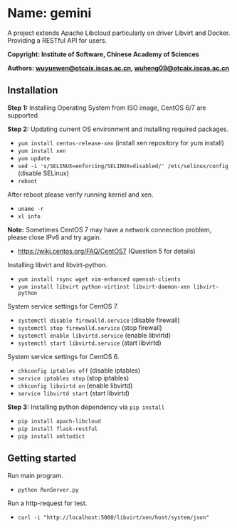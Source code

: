 # Name: gemini
A project extends Apache Libcloud particularly on driver Libvirt and Docker.
Providing a RESTful API for users.

**Copyright: Institute of Software, Chinese Academy of Sciences**

**Authors: wuyuewen@otcaix.iscas.ac.cn, wuheng09@otcaix.iscas.ac.cn**

## Installation

**Step 1:** Installing Operating System from ISO image, CentOS 6/7 are supported.

**Step 2:** Updating current OS environment and installing required packages.
- `yum install centos-release-xen` (install xen repository for yum install)
- `yum install xen`
- `yum update`
- `sed -i 's/SELINUX=enforcing/SELINUX=disabled/' /etc/selinux/config` (disable SELinux)
- `reboot`

After reboot please verify running kernel and xen.
- `uname -r`
- `xl info`

**Note:** Sometimes CentOS 7 may have a network connection problem, please close IPv6 and try again.
- <https://wiki.centos.org/FAQ/CentOS7> (Question 5 for details)

Installing libvirt and libvirt-python.
- `yum install rsync wget vim-enhanced openssh-clients`
- `yum install libvirt python-virtinst libvirt-daemon-xen libvirt-python`

System service settings for CentOS 7.
- `systemctl disable firewalld.service` (disable firewall)
- `systemctl stop firewalld.service` (stop firewall)
- `systemctl enable libvirtd.service` (enable libvirtd)
- `systemctl start libvirtd.service` (start libvirtd)

System service settings for CentOS 6.
- `chkconfig iptables off` (disable iptables)
- `service iptables stop` (stop iptables)
- `chkconfig libvirtd on` (enable libvirtd)
- `service libvirtd start` (start libvirtd)

**Step 3:** Installing python dependency via `pip install`
- `pip install apach-libcloud`
- `pip install flask-restful`
- `pip install xmltodict`

## Getting started
Run main program.
- `python RunServer.py`

Run a http-request for test.
- `curl -i "http://localhost:5000/libvirt/xen/host/system/json"`
